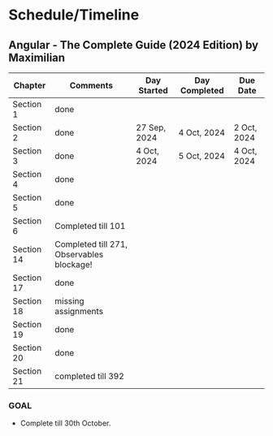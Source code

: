 # Schedule/Timeline

## Angular - The Complete Guide (2024 Edition) by Maximilian


| Chapter  | Comments | Day Started | Day Completed | Due Date
| ------------- | ------------- | ------------- | ------------- | ------------- |
| Section 1  | done  |
| Section 2  | done | 27 Sep, 2024 | 4 Oct, 2024 | 2 Oct, 2024
| Section 3  |  done  | 4 Oct, 2024 | 5 Oct, 2024 | 4 Oct, 2024
| Section 4  |   done |
| Section 5 | done |
| Section 6 | Completed till 101 |
| Section 14 | Completed till 271, Observables blockage! |
| Section 17 | done |
| Section 18 | missing assignments |
| Section 19 | done |
| Section 20 | done |
| Section 21 | completed till 392 |


### GOAL
- Complete till 30th October.